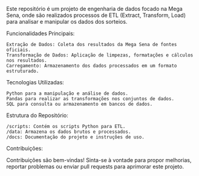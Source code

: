 Este repositório é um projeto de engenharia de dados focado na Mega Sena, onde são realizados processos de ETL (Extract, Transform, Load) para analisar e manipular os dados dos sorteios.

Funcionalidades Principais:

    Extração de Dados: Coleta dos resultados da Mega Sena de fontes oficiais.
    Transformação de Dados: Aplicação de limpezas, formatações e cálculos nos resultados.
    Carregamento: Armazenamento dos dados processados em um formato estruturado.

Tecnologias Utilizadas:

    Python para a manipulação e análise de dados.
    Pandas para realizar as transformações nos conjuntos de dados.
    SQL para consulta ou armazenamento em bancos de dados.

Estrutura do Repositório:

    /scripts: Contém os scripts Python para ETL.
    /data: Armazena os dados brutos e processados.
    /docs: Documentação do projeto e instruções de uso.

Contribuições:

Contribuições são bem-vindas! Sinta-se à vontade para propor melhorias, reportar problemas ou enviar pull requests para aprimorar este projeto.
